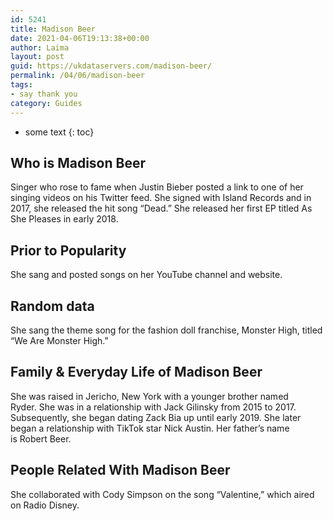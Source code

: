 ```yaml
---
id: 5241
title: Madison Beer
date: 2021-04-06T19:13:38+00:00
author: Laima
layout: post
guid: https://ukdataservers.com/madison-beer/
permalink: /04/06/madison-beer
tags:
- say thank you
category: Guides
---
```


* some text
{: toc}


## Who is Madison Beer
                  
                  
                  
Singer who rose to fame when Justin Bieber posted a link to one of her singing videos on his Twitter feed. She signed with Island Records and in 2017, she released the hit song &#8220;Dead.&#8221; She released her first EP titled As She Pleases in early 2018.
                  
              
            
              
            
                
                
                
## Prior to Popularity
                  
                  
                  
She sang and posted songs on her YouTube channel and website. 
                  
              
            
              
            
                
                
                
## Random data
                  
                  
                  
She sang the theme song for the fashion doll franchise, Monster High, titled &#8220;We Are Monster High.&#8221; 
                  
              
            
              
            
                
                
                
## Family & Everyday Life of Madison Beer
                  
                  
                  
She was raised in Jericho, New York with a younger brother named Ryder. She was in a relationship with Jack Gilinsky from 2015 to 2017. Subsequently, she began dating Zack Bia up until early 2019. She later began a relationship with TikTok star Nick Austin. Her father&#8217;s name is Robert Beer.
                  
              
            
              
            
                
                
                
## People Related With Madison Beer
                  
                  
                  
She collaborated with Cody Simpson on the song &#8220;Valentine,&#8221; which aired on Radio Disney. 
                  
              
            
              
            
                
              
            
              
              
            
            
              
            
          
          
          